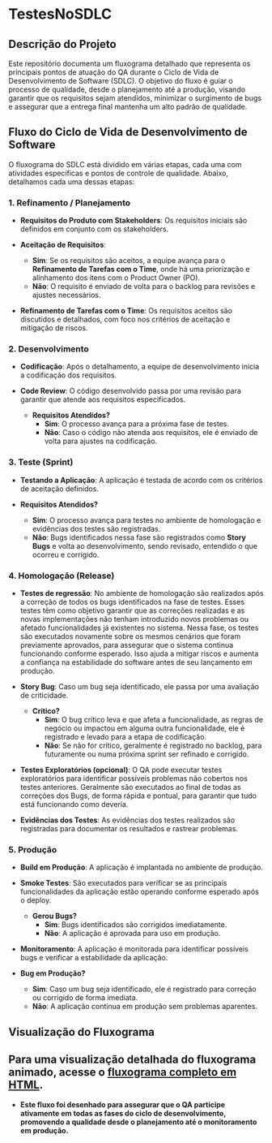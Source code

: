 # TestesNoSDLC

## Descrição do Projeto

Este repositório documenta um fluxograma detalhado que representa os principais pontos de atuação do QA durante o Ciclo de Vida de Desenvolvimento de Software (SDLC). O objetivo do fluxo é guiar o processo de qualidade, desde o planejamento até a produção, visando garantir que os requisitos sejam atendidos, minimizar o surgimento de bugs e assegurar que a entrega final mantenha um alto padrão de qualidade.

## Fluxo do Ciclo de Vida de Desenvolvimento de Software

O fluxograma do SDLC está dividido em várias etapas, cada uma com atividades específicas e pontos de controle de qualidade. Abaixo, detalhamos cada uma dessas etapas:

### 1. Refinamento / Planejamento

- **Requisitos do Produto com Stakeholders**: Os requisitos iniciais são definidos em conjunto com os stakeholders.
  
- **Aceitação de Requisitos**:
  - **Sim**: Se os requisitos são aceitos, a equipe avança para o **Refinamento de Tarefas com o Time**, onde há uma priorização e alinhamento dos itens com o Product Owner (PO).
  - **Não**: O requisito é enviado de volta para o backlog para revisões e ajustes necessários.

- **Refinamento de Tarefas com o Time**: Os requisitos aceitos são discutidos e detalhados, com foco nos critérios de aceitação e mitigação de riscos.

### 2. Desenvolvimento

- **Codificação**: Após o detalhamento, a equipe de desenvolvimento inicia a codificação dos requisitos.
  
- **Code Review**: O código desenvolvido passa por uma revisão para garantir que atende aos requisitos especificados.
  - **Requisitos Atendidos?**
    - **Sim**: O processo avança para a próxima fase de testes.
    - **Não**: Caso o código não atenda aos requisitos, ele é enviado de volta para ajustes na codificação.

### 3. Teste (Sprint)

- **Testando a Aplicação**: A aplicação é testada de acordo com os critérios de aceitação definidos.
  
- **Requisitos Atendidos?**
  - **Sim**: O processo avança para testes no ambiente de homologação e evidências dos testes são registradas.
  - **Não**: Bugs identificados nessa fase são registrados como **Story Bugs** e volta ao desenvolvimento, sendo revisado, entendido o que ocorreu e corrigido.

### 4. Homologação (Release)
- **Testes de regressão**: No ambiente de homologação são realizados após a correção de todos os bugs identificados na fase de testes. Esses testes têm como objetivo garantir que as correções realizadas e as novas implementações não tenham introduzido novos problemas ou afetado funcionalidades já existentes no sistema. Nessa fase, os testes são executados novamente sobre os mesmos cenários que foram previamente aprovados, para assegurar que o sistema continua funcionando conforme esperado. Isso ajuda a mitigar riscos e aumenta a confiança na estabilidade do software antes de seu lançamento em produção.

- **Story Bug**: Caso um bug seja identificado, ele passa por uma avaliação de criticidade.
  - **Crítico?**
    - **Sim**: O bug crítico leva e que afeta a funcionalidade, as regras de negócio ou impactou em alguma outra funcionalidade, ele é registrado e levado para a etapa de codificação. 
    - **Não**: Se não for crítico, geralmente é registrado no backlog, para futuramente ou numa próxima sprint ser refinado e corrigido.

- **Testes Exploratórios (opcional)**: O QA pode executar testes exploratórios para identificar possíveis problemas não cobertos nos testes anteriores. Geralmente são executados ao final de todas as correções dos Bugs, de forma rápida e pontual, para garantir que tudo está funcionando como deveria.

- **Evidências dos Testes**: As evidências dos testes realizados são registradas para documentar os resultados e rastrear problemas.

### 5. Produção

- **Build em Produção**: A aplicação é implantada no ambiente de produção.

- **Smoke Testes**: São executados para verificar se as principais funcionalidades da aplicação estão operando conforme esperado após o deploy.
  - **Gerou Bugs?**
    - **Sim**: Bugs identificados são corrigidos imediatamente.
    - **Não**: A aplicação é aprovada para uso em produção.
      
- **Monitoramento**: A aplicação é monitorada para identificar possíveis bugs e verificar a estabilidade da aplicação.
  
- **Bug em Produção?**
  - **Sim**: Caso um bug seja identificado, ele é registrado para correção ou corrigido de forma imediata.
  - **Não**: A aplicação continua em produção sem problemas aparentes.

## Visualização do Fluxograma

Para uma visualização detalhada do fluxograma animado, acesse o [fluxograma completo em HTML](./fluxograma_animado.html).
---

- **Este fluxo foi desenhado para assegurar que o QA participe ativamente em todas as fases do ciclo de desenvolvimento, promovendo a qualidade desde o planejamento até o monitoramento em produção.**

